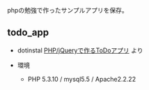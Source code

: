 phpの勉強で作ったサンプルアプリを保存。

## todo_app
- dotinstal [PHP/jQueryで作るToDoアプリ](http://dotinstall.com/lessons/todo_app_php_v2) より

- 環境
  - PHP 5.3.10 / mysql5.5 / Apache2.2.22
